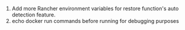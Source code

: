 1. Add more Rancher environment variables for restore function's auto detection feature.
2. echo docker run commands before running for debugging purposes
